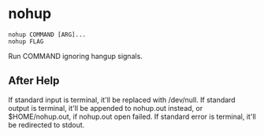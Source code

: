 # nohup

```
nohup COMMAND [ARG]...
nohup FLAG
```

Run COMMAND ignoring hangup signals.

## After Help

If standard input is terminal, it'll be replaced with /dev/null.
If standard output is terminal, it'll be appended to nohup.out instead,
or $HOME/nohup.out, if nohup.out open failed.
If standard error is terminal, it'll be redirected to stdout.
